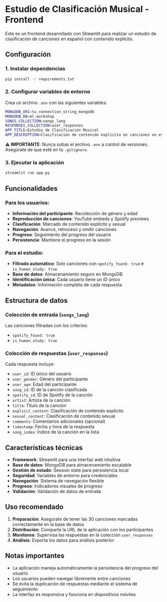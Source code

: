 # Estudio de Clasificación Musical - Frontend

Este es un frontend desarrollado con Streamlit para realizar un estudio de clasificación de canciones en español con contenido explícito.

## Configuración

### 1. Instalar dependencias

```bash
pip install -r requirements.txt
```

### 2. Configurar variables de entorno

Crea un archivo `.env` con las siguientes variables:

```bash
MONGODB_URI=tu_connection_string_mongodb
MONGODB_DB=ml-workshop
SONGS_COLLECTION=songs_lang
RESPONSES_COLLECTION=user_responses
APP_TITLE=Estudio de Clasificación Musical
APP_DESCRIPTION=Clasificación de contenido explícito en canciones en español
```

**⚠️ IMPORTANTE**: Nunca subas el archivo `.env` a control de versiones. Asegúrate de que esté en tu `.gitignore`.

### 3. Ejecutar la aplicación

```bash
streamlit run app.py
```

## Funcionalidades

### Para los usuarios:
- **Información del participante**: Recolección de género y edad
- **Reproducción de canciones**: YouTube embeds y Spotify previews
- **Clasificación**: Marcado de contenido explícito y sexual
- **Navegación**: Avance, retroceso y omitir canciones
- **Progreso**: Seguimiento del progreso del usuario
- **Persistencia**: Mantiene el progreso en la sesión

### Para el estudio:
- **Filtrado automático**: Solo canciones con `spotify_found: true` e `is_human_study: true`
- **Base de datos**: Almacenamiento seguro en MongoDB
- **Identificación única**: Cada usuario tiene un ID único
- **Metadatos**: Información completa de cada respuesta

## Estructura de datos

### Colección de entrada (`songs_lang`)
Las canciones filtradas con los criterios:
- `spotify_found: true`
- `is_human_study: true`

### Colección de respuestas (`user_responses`)
Cada respuesta incluye:
- `user_id`: ID único del usuario
- `user_gender`: Género del participante
- `user_age`: Edad del participante
- `song_id`: ID de la canción clasificada
- `spotify_id`: ID de Spotify de la canción
- `artist`: Artista de la canción
- `title`: Título de la canción
- `explicit_content`: Clasificación de contenido explícito
- `sexual_content`: Clasificación de contenido sexual
- `comments`: Comentarios adicionales (opcional)
- `timestamp`: Fecha y hora de la respuesta
- `song_index`: Índice de la canción en la lista

## Características técnicas

- **Framework**: Streamlit para una interfaz web intuitiva
- **Base de datos**: MongoDB para almacenamiento escalable
- **Gestión de estado**: Session state para persistencia local
- **Seguridad**: Variables de entorno para credenciales
- **Navegación**: Sistema de navegación flexible
- **Progreso**: Indicadores visuales de progreso
- **Validación**: Validación de datos de entrada

## Uso recomendado

1. **Preparación**: Asegúrate de tener las 30 canciones marcadas correctamente en la base de datos
2. **Distribución**: Comparte la URL de la aplicación con los participantes
3. **Monitoreo**: Supervisa las respuestas en la colección `user_responses`
4. **Análisis**: Exporta los datos para análisis posterior

## Notas importantes

- La aplicación maneja automáticamente la persistencia del progreso del usuario
- Los usuarios pueden navegar libremente entre canciones
- Se evita la duplicación de respuestas mediante el sistema de seguimiento
- La interfaz es responsiva y funciona en dispositivos móviles
